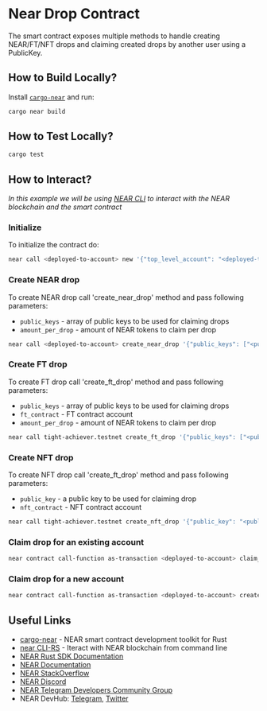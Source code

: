 # Near Drop Contract

The smart contract exposes multiple methods to handle creating NEAR/FT/NFT drops and claiming created drops by another user using a PublicKey.

## How to Build Locally?

Install [`cargo-near`](https://github.com/near/cargo-near) and run:

```bash
cargo near build
```

## How to Test Locally?

```bash
cargo test
```

## How to Interact?

_In this example we will be using [NEAR CLI](https://github.com/near/near-cli-rs)
to interact with the NEAR blockchain and the smart contract_

### Initialize

To initialize the contract do:

```bash
near call <deployed-to-account> new '{"top_level_account": "<deployed-to-account>"}' --accountId <deployed-to-account>
```

### Create NEAR drop

To create NEAR drop call 'create_near_drop' method and pass following parameters:

- `public_keys` - array of public keys to be used for claiming drops
- `amount_per_drop` - amount of NEAR tokens to claim per drop

```bash
near call <deployed-to-account> create_near_drop '{"public_keys": ["<public-key-1>", "<public-key-2>"], "amount_per_drop": "100000000000000000000000"}' --accountId <creator-account-id> --deposit 1 --gas 300000000000000
```

### Create FT drop

To create FT drop call 'create_ft_drop' method and pass following parameters:

- `public_keys` - array of public keys to be used for claiming drops
- `ft_contract` - FT contract account
- `amount_per_drop` - amount of NEAR tokens to claim per drop

```bash
near call tight-achiever.testnet create_ft_drop '{"public_keys": ["<public-key-1>", "<public-key-2>"], "amount_per_drop": "1", "ft_contract": "ft.tight-achiever.testnet"}' --accountId tight-achiever.testnet --gas 300000000000000
```

### Create NFT drop

To create NFT drop call 'create_ft_drop' method and pass following parameters:

- `public_key` - a public key to be used for claiming drop
- `nft_contract` - NFT contract account

```bash
near call tight-achiever.testnet create_nft_drop '{"public_key": "<public-key>", "nft_contract": "nft.tight-achiever.testnet"}' --accountId tight-achiever.testnet --gas 300000000000000
```

### Claim drop for an existing account

```bash
near contract call-function as-transaction <deployed-to-account> claim_for json-args '{"account_id": "<existing-claimer-account-id>"}' prepaid-gas '30.0 Tgas' attached-deposit '0 NEAR' sign-as <deployed-to-account> network-config testnet sign-with-plaintext-private-key --signer-public-key <public-key> --signer-private-key <private-key> send
```

### Claim drop for a new account

```bash
near contract call-function as-transaction <deployed-to-account> create_account_and_claim json-args '{"account_id": "<new-claimer-account-id>"}' prepaid-gas '300.0 Tgas' attached-deposit '0 NEAR' sign-as <account-id> network-config testnet sign-with-plaintext-private-key --signer-public-key <public-key> --signer-private-key <private-key> send
```

## Useful Links

- [cargo-near](https://github.com/near/cargo-near) - NEAR smart contract
  development toolkit for Rust
- [near CLI-RS](https://near.cli.rs) - Iteract with NEAR blockchain from command
  line
- [NEAR Rust SDK Documentation](https://docs.near.org/sdk/rust/introduction)
- [NEAR Documentation](https://docs.near.org)
- [NEAR StackOverflow](https://stackoverflow.com/questions/tagged/nearprotocol)
- [NEAR Discord](https://discord.com/invite/GZ7735Xjce)
- [NEAR Telegram Developers Community Group](https://t.me/neardev)
- NEAR DevHub: [Telegram](https://t.me/neardevhub),
  [Twitter](https://twitter.com/neardevhub)
